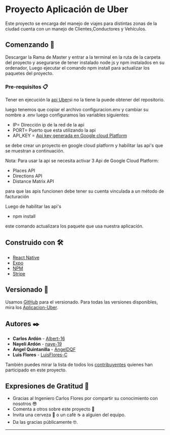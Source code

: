# Proyecto Aplicación de Uber

Este proyecto se encarga del manejo de viajes para distintas zonas de la ciudad cuenta con un manejo de Clientes,Conductores y Vehículos.

## Comenzando 🚀

Descargar la Rama de Master y entrar a la terminal en la ruta de la carpeta del proyecto y asegurarse de tener instalado node js y npm instalados en su ordenador, Luego ejecutar el comando npm install para actualizar los paquetes del proyecto.


### Pre-requisitos 📋

Tener en ejecución la [api Uber](git+https://github.com/Albert-16/Api_Uber.git")si no la tiene la puede obtener del repositorio.

luego tenemos que copiar el archivo configuracion.env y cambiar su nombre a .env 
luego configuramos las variables siguientes:
* IP= Dirección ip de la red de la api
* PORT= Puerto que esta utilizando la api
* API_KEY = [Api key generada en Google cloud Platform](https://cloud.google.com/?hl=es)

se debe crear un proyecto en google cloud platform y habilitar las api's que se muestran a continuación.

Nota: Para usar la api se necesita activar 3 Api de Google Cloud Platform:
* Places API
* Directions API
* Distance Matrix API

para que las apis funcionen debe tener su cuenta vinculada a un método de facturación

Luego de habilitar las api's
* npm install

este comando actualizara los paquete que usa nuestra aplicación.




## Construido con 🛠️

* [React Native](https://reactnative.dev/) 
* [Expo](https://expo.dev/) 
* [NPM](https://www.npmjs.com/)
* [Stripe](https://stripe.com/es-us)


## Versionado 📌

Usamos [GitHub](https://github.com/) para el versionado. Para todas las versiones disponibles, 
mira los [Aplicacion-Uber](https://github.com/Albert-16/App_Uber.git).

## Autores ✒️

* **Carlos Ardón**  - [Albert-16](https://github.com/Albert-16)
* **Nayeli Ardón** - [naye-19](https://github.com/naye-19)
* **Angel Quintanilla**  - [AngelDQF](https://github.com/AngelDQF)
* **Luis Flores**  - [LuisFlores-C](https://github.com/Luis-FloresC)


También puedes mirar la lista de todos los [contribuyentes](https://github.com/Albert-16/App_Uber/graphs/contributors) 
quienes han participado en este proyecto. 

## Expresiones de Gratitud 🎁

* Gracias al Ingeniero Carlos Flores por compartir su conocimiento con nosotros 😎
* Comenta a otros sobre este proyecto 📢
* Invita una cerveza 🍺 o un café ☕ a alguien del equipo. 
* Da las gracias públicamente 🤓.

---
